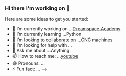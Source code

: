 ### Hi there i'm woriking on 👋

Here are some ideas to get you started:

- 🔭 I’m currently working on ...[Dreamspace Academy](https://dreamspace.academy/pages/1-0-index.php)
- 🌱 I’m currently learning ...Python 
- 👯 I’m looking to collaborate on ...CNC machines
- 🤔 I’m looking for help with ...
- 💬 Ask me about ...Anything 
- 📫 How to reach me: ...[youtube](https://www.youtube.com/channel/UCiJp5gbWhm8dcBqMyuj3lMA)
- 😄 Pronouns: ...
- ⚡ Fun fact: ...
-->
